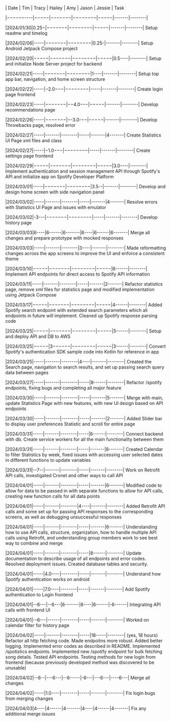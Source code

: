 | Date     | Tim | Tracy | Hailey | Amy | Jason | Jessie | Task

|−−−−−−----|−−−−−|−−−−−−−|−−−−−−−−|−−−−−|-------|--------|

|2024/01/30|0.25−|−−−−−−−|−−−−−−−−|−−−−−|-------|--------| Setup readme and timelog

|2024/02/06|-----|−−−−−−−|−−−−−−−−|0.25-|-------|--------| Setup Android Jetpack Compose project

|2024/02/20|−−−−−|−−−−−−−|−−−−−−−−|−−−−−|0.5----|--------| Setup and initialize Node Server project for backend

|2024/02/21|-----|−−−−−−−|−−−−−−−−|1----|-------|--------| Setup top app bar, navigation, and home screen structure

|2024/02/22|-----|−2.0−−−|−−−−−−−−|-----|-------|--------| Create login page frontend

|2024/02/23|-----|−−−−−−−|−−4.0-−−|−−−−−|-------|--------| Develop recommendations page

|2024/02/26|-----|−−−−−−−|−-3.0-−−|−−−−−|-------|--------| Develop Throwbacks page, resolved error

|2024/02/27|-----|-------|--------|-----|-------|4-------| Create Statistics UI Page xml files and class

|2024/02/27|-----|−1.0−−−|−−−−−−−−|-----|-------|--------| Create settings page frontend

|2024/02/29|−−−−−|−−−−−−−|−−−−−−−−|−−−−−|3.0----|--------| Implement authentication and session management API through Spotify's API and initialize app on Spotify Developer Platform

|2024/03/01|-----|−−−−−−−|−−−−−−−−|3.5--|-------|--------| Develop and design home screen with side navigation panel

|2024/03/02|-----|-------|--------|-----|-------|4-------| Resolve errors with Statistics UI Page and issues with emulator 

|2024/03/02|-3---|−−−−−−−|−−−−−−−−|-----|-------|--------| Develop history page

|2024/03/03|6----|6------|6-------|6----|6------|6-------| Merge all changes and prepare prototype with mocked responses

|2024/03/03|-----|-------|--------|3----|-------|--------| Made reformatting changes across the app screens to improve the UI and enforce a consistent theme

|2024/03/10|−−−−−|−−−−−−−|−−−−−−−−|−−−−−|6------|--------| Implement API endpoints for direct access to Spotify API information

|2024/03/11|-----|-------|--------|-----|-------|2-------| Refactor statistics page, remove xml files for statistics page and modified implementation using Jetpack Compose

|2024/03/17|−−−−−|−−−−−−−|−−−−−−−−|−−−−−|4------|--------| Added Spotify search endpoint with extended search parameters which all endpoints in future will implement. Cleaned up Spotify response parsing code

|2024/03/25|−−−−−|−−−−−−−|−−−−−−−−|−−−−−|5------|--------| Setup and deploy API and DB to AWS

|2024/03/25|−−−−−|3−−−−−−|−−−−−−−−|−−−−−|3------|--------| Convert Spotify's authentication SDK sample code into Kotlin for reference in app

|2024/03/25|-----|-------|--------|4----|-------|--------| Created the Search page, navigation to search results, and set up passing search query data between pages

|2024/03/27|-----|-------|--------|-----|8------|--------| Refactor /spotify endpoints, fixing bugs and completing all major feature

|2024/03/30|-----|-------|--------|-----|-------|5-------| Merge with main, update Statistics Page with new features, with new UI design based on API endpoints

|2024/03/30|-----|-------|--------|-----|-------|2-------| Added Slider bar to display user preferences Statistic and scroll for entire page

|2024/03/31|-----|-------|--------|-----|6------|--------| Connect backend with db. Create service workers for all the main functionality between them

|2024/03/31|-----|-------|--------|-----|-------|8-------| Created Calendar to filter Statistics by week, fixed issues with accessing user selected dates in different functions to update variables

|2024/03/31|--7--|-------|--------|-----|-------|--------| Work on Retrofit API calls, investigated Cronet and other ways to call API

|2024/04/01|-----|-------|--------|-----|-------|6-------| Modified code to allow for data to be passed in with separate functions to allow for API calls, creating new function calls for all data points

|2024/04/01|-----|-------|--------|4----|-------|--------| Added Retrofit API calls and some set up for passing API responses to the corresponding screens, as well as debugging unsuccessful responses

|2024/04/01|-----|-------|--------|-----|-------|6-------| Understanding how to use API calls, structure, organization, how to handle multiple API calls using Retrofit, and understanding group members work to see best way to combine and merge

|2024/04/01|-----|-------|--------|-----|8------|--------| Update documentation to describe usage of all endpoints and error codes. Resolved deployment issues. Created database tables and security.

|2024/04/01|-----|4.0----|--------|-----|-------|--------| Understand how Spotify authentication works on android

|2024/04/01|-----|7.0----|--------|-----|-------|--------| Add Spotify authentication to Login frontend

|2024/04/01|--6---|--6---|6-------|6----|6------|-6------| Integrating API calls with frontend UI

|2024/04/01|--6---|------|--------|-----|-------|--------| Worked on calendar filter for history page

|2024/04/02|-----|-------|--------|-----|18-----|--------| (yes, 18 hours) Refactor all http fetching code. Made endpoitns more robust. Added better logging. Implemented error codes as described in README. Implemented /spotistics endpoints. Implemented new /spotify endpoint for bulk fetching song details. Tested API endpoints. Testing methods for new login from frontend (because previously developed method was discovered to be unusable)

|2024/04/02|--6--|---6---|--6-----|-6---|---6---|----6---| Merge all changes

|2024/04/02|-----|1.0----|--------|-----|-------|--------| Fix login bugs from merging changes

|2024/04/03|4----|4------|4-------|4----|4------|4-------| Fix any additional merge issues
